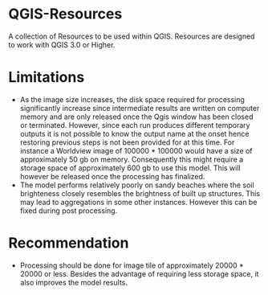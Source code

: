 # QGIS-Resources
A collection of Resources to be used within QGIS. 
Resources are designed to work with QGIS 3.0 or Higher.

# Limitations
- As the image size increases, the disk space required for processing significantly increase since intermediate results are written on computer memory and are only released once the Qgis window has been closed or terminated. However, since each run produces different temporary outputs it is not possible to know the output name at the onset hence restoring previous steps is not been provided for at this time.
For instance a Worldview image of 100000 * 100000 would have a size of approximately 50 gb on memory. Consequently this might require a storage space of approximately 600 gb to use this model. This will however be released once the processing has finalized.
- The model performs relatively poorly on sandy beaches where the soil brighteness closely resembles the brightness of built up structures. This may lead to aggregations in some other instances. However this can be fixed during post processing.

# Recommendation
- Processing should be done for image tile of approximately 20000 * 20000 or less. Besides the advantage of requiring less storage space, it also improves the model results. 
